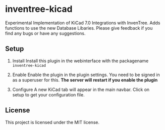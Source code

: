# inventree-kicad

Experimental Implementation of KiCad 7.0 Integrations with InvenTree.
Adds functions to use the new Database Libaries. Please give feedback if you find any bugs or have any suggestions.

## Setup

1. Install
Install this plugin in the webinterface with the packagename `inventree-kicad`

2. Enable
Enable the plugin in the plugin settings. You need to be signed in as a superuser for this.
**The server will restart if you enable the plugin**

3. Configure
A new KiCad tab will appear in the main navbar. Click on setup to get your configuration file.

## License
This project is licensed under the MIT license.
